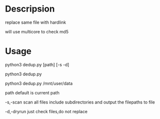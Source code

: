 # Descripsion
replace same file with hardlink

will use multicore to check md5

# Usage
python3 dedup.py [path] [-s -d]

python3 dedup.py

python3 dedup.py /mnt/user/data

path default is current path 

-s,-scan scan all files include subdirectories and output the filepaths to file

-d,-dryrun just check files,do not replace